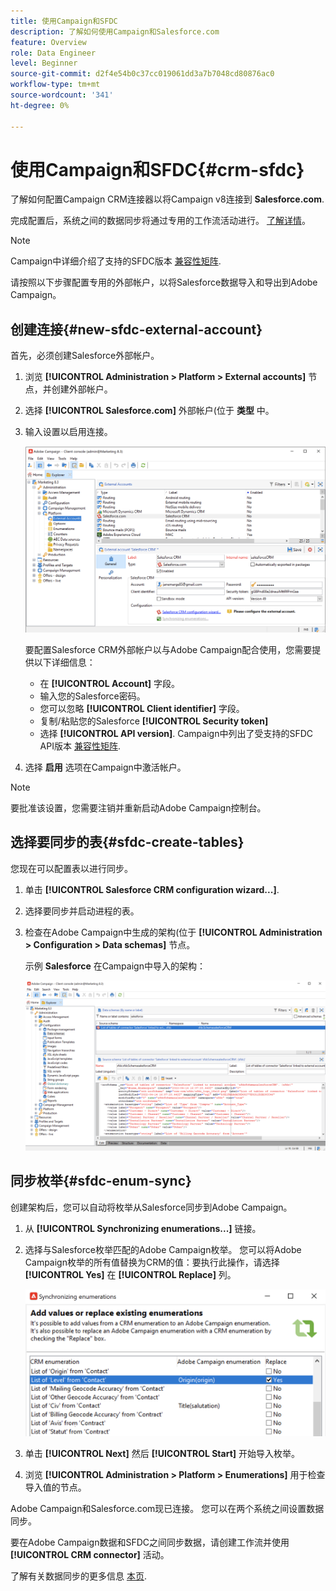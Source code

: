 ```yaml
---
title: 使用Campaign和SFDC
description: 了解如何使用Campaign和Salesforce.com
feature: Overview
role: Data Engineer
level: Beginner
source-git-commit: d2f4e54b0c37cc019061dd3a7b7048cd80876ac0
workflow-type: tm+mt
source-wordcount: '341'
ht-degree: 0%

---
```


# 使用Campaign和SFDC{#crm-sfdc}

了解如何配置Campaign CRM连接器以将Campaign v8连接到 **Salesforce.com**.

完成配置后，系统之间的数据同步将通过专用的工作流活动进行。 [了解详情](crm-data-sync.md)。

>[!NOTE]
>
>Campaign中详细介绍了支持的SFDC版本 [兼容性矩阵](../start/compatibility-matrix.md).


请按照以下步骤配置专用的外部帐户，以将Salesforce数据导入和导出到Adobe Campaign。

## 创建连接{#new-sfdc-external-account}

首先，必须创建Salesforce外部帐户。

1. 浏览 **[!UICONTROL Administration > Platform > External accounts]** 节点，并创建外部帐户。
1. 选择 **[!UICONTROL Salesforce.com]** 外部帐户(位于 **类型** 中。
1. 输入设置以启用连接。

   ![](assets/sfdc-external-account.png)

   要配置Salesforce CRM外部帐户以与Adobe Campaign配合使用，您需要提供以下详细信息：

   * 在 **[!UICONTROL Account]** 字段。
   * 输入您的Salesforce密码。
   * 您可以忽略 **[!UICONTROL Client identifier]** 字段。
   * 复制/粘贴您的Salesforce **[!UICONTROL Security token]**
   * 选择 **[!UICONTROL API version]**. Campaign中列出了受支持的SFDC API版本 [兼容性矩阵](../start/compatibility-matrix.md).

1. 选择 **启用** 选项在Campaign中激活帐户。

>[!NOTE]
>
>要批准该设置，您需要注销并重新启动Adobe Campaign控制台。

## 选择要同步的表{#sfdc-create-tables}

您现在可以配置表以进行同步。

1. 单击 **[!UICONTROL Salesforce CRM configuration wizard...]**.
1. 选择要同步并启动进程的表。
1. 检查在Adobe Campaign中生成的架构(位于 **[!UICONTROL Administration > Configuration > Data schemas]** 节点。

   示例 **Salesforce** 在Campaign中导入的架构：

   ![](assets/sfdc-schemas.png)

## 同步枚举{#sfdc-enum-sync}

创建架构后，您可以自动将枚举从Salesforce同步到Adobe Campaign。

1. 从  **[!UICONTROL Synchronizing enumerations...]** 链接。
1. 选择与Salesforce枚举匹配的Adobe Campaign枚举。
您可以将Adobe Campaign枚举的所有值替换为CRM的值：要执行此操作，请选择 **[!UICONTROL Yes]** 在 **[!UICONTROL Replace]** 列。

   ![](assets/sfdc-enum.png)

1. 单击 **[!UICONTROL Next]** 然后 **[!UICONTROL Start]** 开始导入枚举。

1. 浏览 **[!UICONTROL Administration > Platform > Enumerations]** 用于检查导入值的节点。


Adobe Campaign和Salesforce.com现已连接。 您可以在两个系统之间设置数据同步。

要在Adobe Campaign数据和SFDC之间同步数据，请创建工作流并使用 **[!UICONTROL CRM connector]** 活动。

了解有关数据同步的更多信息 [本页](crm-data-sync.md).
